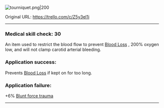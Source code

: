![tourniquet.png\|200](/Items/Tourniquet%20-%20Attachments/6718845db30472d958dd7c62.png)

Original URL: https://trello.com/c/Z5y3el1i

---

### Medical skill check: 30

An item used to restrict the blood flow to prevent [Blood Loss](../Blood/Blood%20Loss.md) , 200% oxygen low, and will not clamp carotid arterial bleeding.

### Application success:

Prevents [Blood Loss](../Blood/Blood%20Loss.md) if kept on for too long.

### Application failure:

\+6% [Blunt force trauma]([Wounds](../Any%20bodypart/archived/Wounds.md) "‌")

---

